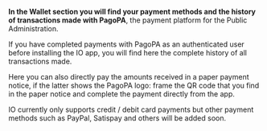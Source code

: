 **In the Wallet section you will find your payment methods and the history of transactions made with PagoPA**, the payment platform for the Public Administration.

If you have completed payments with PagoPA as an authenticated user before installing the IO app, you will find here the complete history of all transactions made.

Here you can also directly pay the amounts received in a paper payment notice, if the latter shows the PagoPA logo: frame the QR code that you find in the paper notice and complete the payment directly from the app.

IO currently only supports credit / debit card payments but other payment methods such as PayPal, Satispay and others will be added soon.
